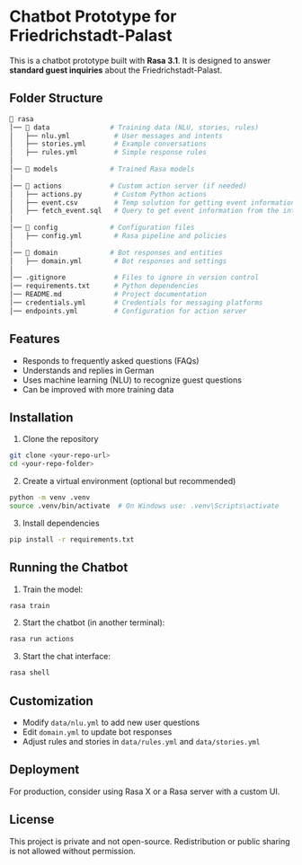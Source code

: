 # Chatbot Prototype for Friedrichstadt-Palast
This is a chatbot prototype built with **Rasa 3.1**. It is designed to answer **standard guest inquiries** about the Friedrichstadt-Palast.

## Folder Structure
```bash
📂 rasa  
│── 📂 data               # Training data (NLU, stories, rules)  
│   ├── nlu.yml           # User messages and intents  
│   ├── stories.yml       # Example conversations  
│   ├── rules.yml         # Simple response rules  
│  
│── 📂 models             # Trained Rasa models  
│  
│── 📂 actions            # Custom action server (if needed)  
│   ├── actions.py        # Custom Python actions 
│   ├── event.csv         # Temp solution for getting event information without connection to the data warehouse  
│   ├── fetch_event.sql   # Query to get event information from the internal data warehouse    
│  
│── 📂 config             # Configuration files  
│   ├── config.yml        # Rasa pipeline and policies  
│  
│── 📂 domain             # Bot responses and entities  
│   ├── domain.yml        # Bot responses and settings  
│  
│── .gitignore            # Files to ignore in version control  
│── requirements.txt      # Python dependencies  
│── README.md             # Project documentation  
│── credentials.yml       # Credentials for messaging platforms  
│── endpoints.yml         # Configuration for action server  
```

## Features
- Responds to frequently asked questions (FAQs)
- Understands and replies in German
- Uses machine learning (NLU) to recognize guest questions
- Can be improved with more training data

## Installation
1. Clone the repository 
```bash
git clone <your-repo-url>
cd <your-repo-folder>
```
2. Create a virtual environment (optional but recommended)
```bash
python -m venv .venv
source .venv/bin/activate  # On Windows use: .venv\Scripts\activate
```
3. Install dependencies
```bash
pip install -r requirements.txt
```
## Running the Chatbot
1. Train the model:
```bash
rasa train
```
2. Start the chatbot (in another terminal):
```bash
rasa run actions
```
3. Start the chat interface:
```bash
rasa shell
```
## Customization
- Modify `data/nlu.yml` to add new user questions
- Edit `domain.yml` to update bot responses
- Adjust rules and stories in `data/rules.yml` and `data/stories.yml`
## Deployment
For production, consider using Rasa X or a Rasa server with a custom UI.

## License
This project is private and not open-source. Redistribution or public sharing is not allowed without permission.